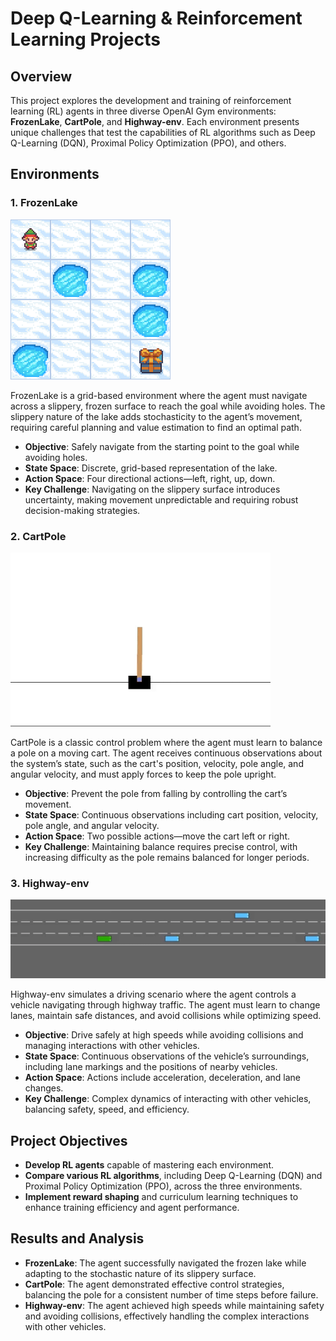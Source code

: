 # Deep Q-Learning & Reinforcement Learning Projects

## Overview
This project explores the development and training of reinforcement learning (RL) agents in three diverse OpenAI Gym environments: **FrozenLake**, **CartPole**, and **Highway-env**. Each environment presents unique challenges that test the capabilities of RL algorithms such as Deep Q-Learning (DQN), Proximal Policy Optimization (PPO), and others.

## Environments

### 1. FrozenLake
![FrozenLake Demo](frozenlake_demo.gif)

FrozenLake is a grid-based environment where the agent must navigate across a slippery, frozen surface to reach the goal while avoiding holes. The slippery nature of the lake adds stochasticity to the agent’s movement, requiring careful planning and value estimation to find an optimal path.

- **Objective**: Safely navigate from the starting point to the goal while avoiding holes.
- **State Space**: Discrete, grid-based representation of the lake.
- **Action Space**: Four directional actions—left, right, up, down.
- **Key Challenge**: Navigating on the slippery surface introduces uncertainty, making movement unpredictable and requiring robust decision-making strategies.

### 2. CartPole
![CartPole Demo](CartPole-demo.gif)

CartPole is a classic control problem where the agent must learn to balance a pole on a moving cart. The agent receives continuous observations about the system’s state, such as the cart's position, velocity, pole angle, and angular velocity, and must apply forces to keep the pole upright.

- **Objective**: Prevent the pole from falling by controlling the cart’s movement.
- **State Space**: Continuous observations including cart position, velocity, pole angle, and angular velocity.
- **Action Space**: Two possible actions—move the cart left or right.
- **Key Challenge**: Maintaining balance requires precise control, with increasing difficulty as the pole remains balanced for longer periods.

### 3. Highway-env
![Highway-env Demo](Highway-demo.gif)

Highway-env simulates a driving scenario where the agent controls a vehicle navigating through highway traffic. The agent must learn to change lanes, maintain safe distances, and avoid collisions while optimizing speed.

- **Objective**: Drive safely at high speeds while avoiding collisions and managing interactions with other vehicles.
- **State Space**: Continuous observations of the vehicle’s surroundings, including lane markings and the positions of nearby vehicles.
- **Action Space**: Actions include acceleration, deceleration, and lane changes.
- **Key Challenge**: Complex dynamics of interacting with other vehicles, balancing safety, speed, and efficiency.

## Project Objectives
- **Develop RL agents** capable of mastering each environment.
- **Compare various RL algorithms**, including Deep Q-Learning (DQN) and Proximal Policy Optimization (PPO), across the three environments.
- **Implement reward shaping** and curriculum learning techniques to enhance training efficiency and agent performance.

## Results and Analysis
- **FrozenLake**: The agent successfully navigated the frozen lake while adapting to the stochastic nature of its slippery surface.
- **CartPole**: The agent demonstrated effective control strategies, balancing the pole for a consistent number of time steps before failure.
- **Highway-env**: The agent achieved high speeds while maintaining safety and avoiding collisions, effectively handling the complex interactions with other vehicles.